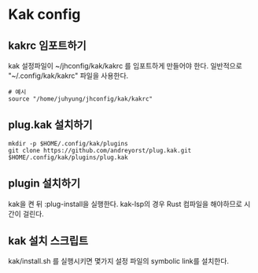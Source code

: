 # Kak config

## kakrc 임포트하기

kak 설정파일이 ~/jhconfig/kak/kakrc 를 임포트하게 만들어야 한다.
일반적으로 "~/.config/kak/kakrc" 파일을 사용한다.

```
# 예시
source "/home/juhyung/jhconfig/kak/kakrc"
```

## plug.kak 설치하기

```
mkdir -p $HOME/.config/kak/plugins
git clone https://github.com/andreyorst/plug.kak.git $HOME/.config/kak/plugins/plug.kak
```

## plugin 설치하기

kak을 켠 뒤 :plug-install을 실행한다.
kak-lsp의 경우 Rust 컴파일을 해야하므로 시간이 걸린다.

## kak 설치 스크립트

kak/install.sh 를 실행시키면 몇가지 설정 파일의 symbolic link를 설치한다.

